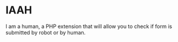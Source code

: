 # IAAH
I am a human, a PHP extension that will allow you to check if form is submitted by robot or by human.

